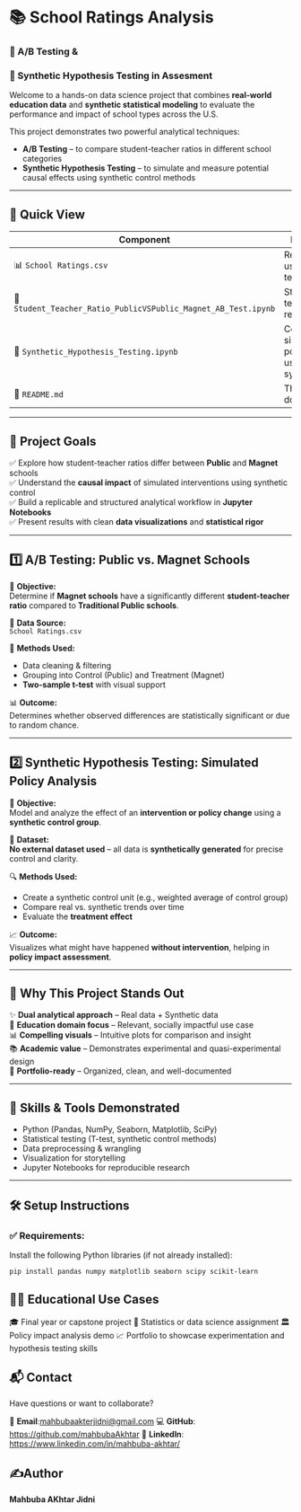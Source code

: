 # 📚 School Ratings Analysis
### 🎯 A/B Testing  & 
### 🧪 Synthetic Hypothesis Testing in Assesment

Welcome to a hands-on data science project that combines **real-world education data** and **synthetic statistical modeling** to evaluate the performance and impact of school types across the U.S.

This project demonstrates two powerful analytical techniques:
- **A/B Testing** – to compare student-teacher ratios in different school categories
- **Synthetic Hypothesis Testing** – to simulate and measure potential causal effects using synthetic control methods

---

## 📌 Quick View

| Component                      | Description                                                                 |
|-------------------------------|-----------------------------------------------------------------------------|
| 📊 `School Ratings.csv`       | Real dataset used for A/B testing                                          |
| 🧪 `Student_Teacher_Ratio_PublicVSPublic_Magnet_AB_Test.ipynb` | Statistical testing using real data                     |
| 🧠 `Synthetic_Hypothesis_Testing.ipynb`        | Controlled simulation of policy impact using synthetic data |
| 📝 `README.md`                 | This documentation                                                        |

---

## 🧠 Project Goals

✅ Explore how student-teacher ratios differ between **Public** and **Magnet** schools  
✅ Understand the **causal impact** of simulated interventions using synthetic control  
✅ Build a replicable and structured analytical workflow in **Jupyter Notebooks**  
✅ Present results with clean **data visualizations** and **statistical rigor**

---

## 1️⃣ A/B Testing: Public vs. Magnet Schools

📌 **Objective:**  
Determine if **Magnet schools** have a significantly different **student-teacher ratio** compared to **Traditional Public schools**.

📂 **Data Source:**  
`School Ratings.csv`

🔬 **Methods Used:**
- Data cleaning & filtering
- Grouping into Control (Public) and Treatment (Magnet)
- **Two-sample t-test** with visual support

📊 **Outcome:**  
Determines whether observed differences are statistically significant or due to random chance.

---

## 2️⃣ Synthetic Hypothesis Testing: Simulated Policy Analysis

📌 **Objective:**  
Model and analyze the effect of an **intervention or policy change** using a **synthetic control group**.

🧪 **Dataset:**  
**No external dataset used** – all data is **synthetically generated** for precise control and clarity.

🔍 **Methods Used:**
- Create a synthetic control unit (e.g., weighted average of control group)
- Compare real vs. synthetic trends over time
- Evaluate the **treatment effect**

📈 **Outcome:**  
Visualizes what might have happened **without intervention**, helping in **policy impact assessment**.

---

## 🌟 Why This Project Stands Out

✨ **Dual analytical approach** – Real data + Synthetic data  
📘 **Education domain focus** – Relevant, socially impactful use case  
📊 **Compelling visuals** – Intuitive plots for comparison and insight  
📚 **Academic value** – Demonstrates experimental and quasi-experimental design  
🚀 **Portfolio-ready** – Organized, clean, and well-documented

---

## 💼 Skills & Tools Demonstrated

- Python (Pandas, NumPy, Seaborn, Matplotlib, SciPy)
- Statistical testing (T-test, synthetic control methods)
- Data preprocessing & wrangling
- Visualization for storytelling
- Jupyter Notebooks for reproducible research

---

## 🛠️ Setup Instructions

### ✅ Requirements:
Install the following Python libraries (if not already installed):

```bash
pip install pandas numpy matplotlib seaborn scipy scikit-learn
```

## 🧑‍🏫 Educational Use Cases
🎓 Final year or capstone project
🔬 Statistics or data science assignment
🏛️ Policy impact analysis demo
📈 Portfolio to showcase experimentation and hypothesis testing skills

## 📬 Contact
Have questions or want to collaborate?

📧 **Email**:mahbubaakterjidni@gmail.com
💻 **GitHub**: https://github.com/mahbubaAkhtar
🔗 **LinkedIn**: https://www.linkedin.com/in/mahbuba-akhtar/

## ✍Author
 **Mahbuba AKhtar Jidni**

